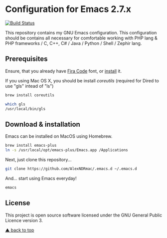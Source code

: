 # Configuration for Emacs 2.7.x

[![Build Status][actions badge]][actions link]

This repository contains my GNU Emacs configuration.
This configuration should be contains all necessary for comfortable working with PHP lang & PHP frameworks / C, C++, C# / Java / Python / Shell / Zephir lang.

## Prerequisites

Ensure, that you already have [Fira Code][font link] font, or [install][font wiki] it.

If you using Mac OS X, you should be install *coreutils* (required for Dired to use "gls" intead of "ls")

```bash
brew install coreutils

which gls
/usr/local/bin/gls
```

## Download & installation

Emacs can be installed on MacOS using Homebrew.

```sh
brew install emacs-plus
ln -s /usr/local/opt/emacs-plus/Emacs.app /Applications
```

Next, just clone this repository...

```sh
git clone https://github.com/AlexNDRmac/.emacs.d ~/.emacs.d
```

And... start using Emacs everyday!

```sh
emacs
```

## License

This project is open source software licensed under the GNU General Public Licence version 3.

[▲ back to top](#configuration-for-emacs-26x)

[actions badge]: https://github.com/AlexNDRmac/.emacs.d/workflows/build/badge.svg
[actions link]: https://github.com/AlexNDRmac/.emacs.d/actions
[font link]: https://github.com/tonsky/FiraCode
[font wiki]: https://github.com/tonsky/FiraCode/wiki
